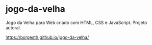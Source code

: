 # jogo-da-velha
Jogo da Velha para Web criado com HTML, CSS e JavaScript. Projeto autoral.

https://borgesth.github.io/jogo-da-velha/
